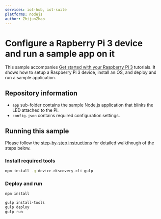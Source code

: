 ```yaml
---
services: iot-hub, iot-suite
platforms: nodejs
author: ZhijunZhao
---
```


# Configure a Rapberry Pi 3 device and run a sample app on it
This sample accompanies [Get started with your Raspberry Pi 3](https://aka.ms/rpi-node) tutorials. It shows how to setup a Raspberry Pi 3
device, install an OS, and deploy and run a sample application.

## Repository information
- `app` sub-folder contains the sample Node.js application that blinks the LED attached to the Pi.
- `config.json` contains required configuration settings.

## Running this sample
Please follow the [step-by-step instructions](https://aka.ms/rpi-node-1) for detailed walkthough of the steps below.

### Install required tools

```bash
npm install -g device-discovery-cli gulp
```

### Deploy and run

```bash
npm install
```

```bash
gulp install-tools
gulp deploy
gulp run
```
